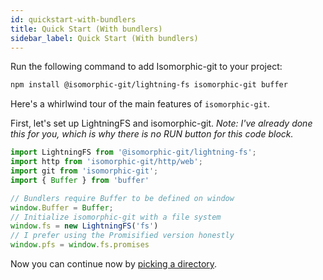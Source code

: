 ```yaml
---
id: quickstart-with-bundlers
title: Quick Start (With bundlers)
sidebar_label: Quick Start (With bundlers)
---
```


Run the following command to add Isomorphic-git to your project:
```bash
npm install @isomorphic-git/lightning-fs isomorphic-git buffer
```

Here's a whirlwind tour of the main features of `isomorphic-git`.

First, let's set up LightningFS and isomorphic-git. *Note: I've already done this for you, which is why there is no RUN button for this code block.*

```js live
import LightningFS from '@isomorphic-git/lightning-fs';
import http from 'isomorphic-git/http/web';
import git from 'isomorphic-git';
import { Buffer } from 'buffer'

// Bundlers require Buffer to be defined on window
window.Buffer = Buffer;
// Initialize isomorphic-git with a file system
window.fs = new LightningFS('fs')
// I prefer using the Promisified version honestly
window.pfs = window.fs.promises
```

Now you can continue now by [picking a directory](guide-quickstart.md#picking-a-directory).